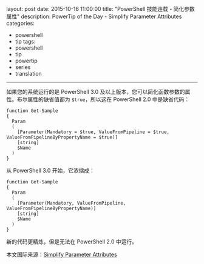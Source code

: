 layout: post
date: 2015-10-16 11:00:00
title: "PowerShell 技能连载 - 简化参数属性"
description: PowerTip of the Day - Simplify Parameter Attributes
categories:
- powershell
- tip
tags:
- powershell
- tip
- powertip
- series
- translation
---
如果您的系统运行的是 PowerShell 3.0 及以上版本，您可以简化函数参数的属性。布尔属性的缺省值都为 `$true`，所以这在 PowerShell 2.0 中是缺省代码：

    function Get-Sample
    {
      Param
      (
        [Parameter(Mandatory = $true, ValueFromPipeline = $true, ValueFromPipelineByPropertyName = $true)]
        [string]
        $Name
      )
    }

从 PowerShell 3.0 开始，它浓缩成：

    function Get-Sample
    {
      Param
      (
        [Parameter(Mandatory, ValueFromPipeline, ValueFromPipelineByPropertyName)]
        [string]
        $Name
      )
    }

新的代码更精炼，但是无法在 PowerShell 2.0 中运行。

<!--more-->
本文国际来源：[Simplify Parameter Attributes](http://community.idera.com/powershell/powertips/b/tips/posts/simplify-parameter-attributes)

